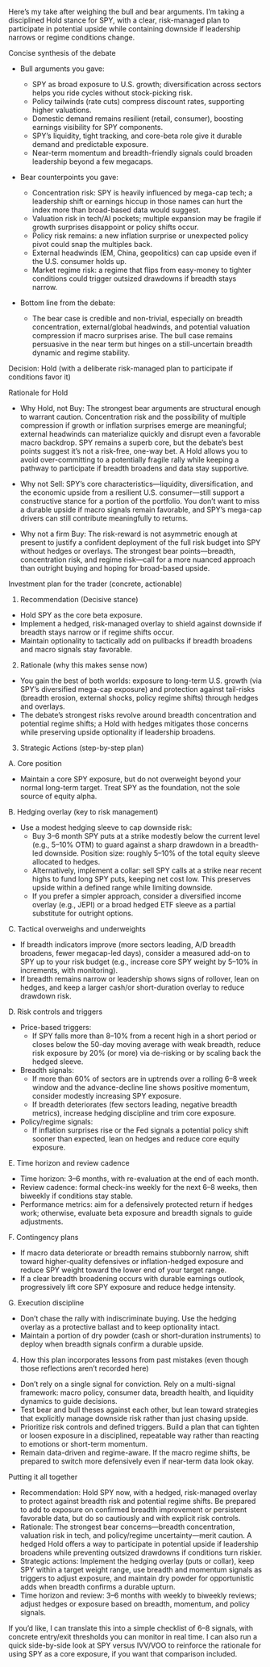 Here’s my take after weighing the bull and bear arguments. I’m taking a disciplined Hold stance for SPY, with a clear, risk-managed plan to participate in potential upside while containing downside if leadership narrows or regime conditions change.

Concise synthesis of the debate

- Bull arguments you gave:
  - SPY as broad exposure to U.S. growth; diversification across sectors helps you ride cycles without stock-picking risk.
  - Policy tailwinds (rate cuts) compress discount rates, supporting higher valuations.
  - Domestic demand remains resilient (retail, consumer), boosting earnings visibility for SPY components.
  - SPY’s liquidity, tight tracking, and core-beta role give it durable demand and predictable exposure.
  - Near-term momentum and breadth-friendly signals could broaden leadership beyond a few megacaps.

- Bear counterpoints you gave:
  - Concentration risk: SPY is heavily influenced by mega-cap tech; a leadership shift or earnings hiccup in those names can hurt the index more than broad-based data would suggest.
  - Valuation risk in tech/AI pockets; multiple expansion may be fragile if growth surprises disappoint or policy shifts occur.
  - Policy risk remains: a new inflation surprise or unexpected policy pivot could snap the multiples back.
  - External headwinds (EM, China, geopolitics) can cap upside even if the U.S. consumer holds up.
  - Market regime risk: a regime that flips from easy-money to tighter conditions could trigger outsized drawdowns if breadth stays narrow.

- Bottom line from the debate:
  - The bear case is credible and non-trivial, especially on breadth concentration, external/global headwinds, and potential valuation compression if macro surprises arise. The bull case remains persuasive in the near term but hinges on a still-uncertain breadth dynamic and regime stability.

Decision: Hold (with a deliberate risk-managed plan to participate if conditions favor it)

Rationale for Hold

- Why Hold, not Buy: The strongest bear arguments are structural enough to warrant caution. Concentration risk and the possibility of multiple compression if growth or inflation surprises emerge are meaningful; external headwinds can materialize quickly and disrupt even a favorable macro backdrop. SPY remains a superb core, but the debate’s best points suggest it’s not a risk-free, one-way bet. A Hold allows you to avoid over-committing to a potentially fragile rally while keeping a pathway to participate if breadth broadens and data stay supportive.

- Why not Sell: SPY’s core characteristics—liquidity, diversification, and the economic upside from a resilient U.S. consumer—still support a constructive stance for a portion of the portfolio. You don’t want to miss a durable upside if macro signals remain favorable, and SPY’s mega-cap drivers can still contribute meaningfully to returns.

- Why not a firm Buy: The risk-reward is not asymmetric enough at present to justify a confident deployment of the full risk budget into SPY without hedges or overlays. The strongest bear points—breadth, concentration risk, and regime risk—call for a more nuanced approach than outright buying and hoping for broad-based upside.

Investment plan for the trader (concrete, actionable)

1) Recommendation (Decisive stance)
- Hold SPY as the core beta exposure.
- Implement a hedged, risk-managed overlay to shield against downside if breadth stays narrow or if regime shifts occur.
- Maintain optionality to tactically add on pullbacks if breadth broadens and macro signals stay favorable.

2) Rationale (why this makes sense now)
- You gain the best of both worlds: exposure to long-term U.S. growth (via SPY’s diversified mega-cap exposure) and protection against tail-risks (breadth erosion, external shocks, policy regime shifts) through hedges and overlays.
- The debate’s strongest risks revolve around breadth concentration and potential regime shifts; a Hold with hedges mitigates those concerns while preserving upside optionality if leadership broadens.

3) Strategic Actions (step-by-step plan)

A. Core position
- Maintain a core SPY exposure, but do not overweight beyond your normal long-term target. Treat SPY as the foundation, not the sole source of equity alpha.

B. Hedging overlay (key to risk management)
- Use a modest hedging sleeve to cap downside risk:
  - Buy 3–6 month SPY puts at a strike modestly below the current level (e.g., 5–10% OTM) to guard against a sharp drawdown in a breadth-led downside. Position size: roughly 5–10% of the total equity sleeve allocated to hedges.
  - Alternatively, implement a collar: sell SPY calls at a strike near recent highs to fund long SPY puts, keeping net cost low. This preserves upside within a defined range while limiting downside.
  - If you prefer a simpler approach, consider a diversified income overlay (e.g., JEPI) or a broad hedged ETF sleeve as a partial substitute for outright options.

C. Tactical overweighs and underweights
- If breadth indicators improve (more sectors leading, A/D breadth broadens, fewer megacap-led days), consider a measured add-on to SPY up to your risk budget (e.g., increase core SPY weight by 5–10% in increments, with monitoring).
- If breadth remains narrow or leadership shows signs of rollover, lean on hedges, and keep a larger cash/or short-duration overlay to reduce drawdown risk.

D. Risk controls and triggers
- Price-based triggers:
  - If SPY falls more than 8–10% from a recent high in a short period or closes below the 50-day moving average with weak breadth, reduce risk exposure by 20% (or more) via de-risking or by scaling back the hedged sleeve.
- Breadth signals:
  - If more than 60% of sectors are in uptrends over a rolling 6–8 week window and the advance-decline line shows positive momentum, consider modestly increasing SPY exposure.
  - If breadth deteriorates (few sectors leading, negative breadth metrics), increase hedging discipline and trim core exposure.
- Policy/regime signals:
  - If inflation surprises rise or the Fed signals a potential policy shift sooner than expected, lean on hedges and reduce core equity exposure.

E. Time horizon and review cadence
- Time horizon: 3–6 months, with re-evaluation at the end of each month.
- Review cadence: formal check-ins weekly for the next 6–8 weeks, then biweekly if conditions stay stable.
- Performance metrics: aim for a defensively protected return if hedges work; otherwise, evaluate beta exposure and breadth signals to guide adjustments.

F. Contingency plans
- If macro data deteriorate or breadth remains stubbornly narrow, shift toward higher-quality defensives or inflation-hedged exposure and reduce SPY weight toward the lower end of your target range.
- If a clear breadth broadening occurs with durable earnings outlook, progressively lift core SPY exposure and reduce hedge intensity.

G. Execution discipline
- Don’t chase the rally with indiscriminate buying. Use the hedging overlay as a protective ballast and to keep optionality intact.
- Maintain a portion of dry powder (cash or short-duration instruments) to deploy when breadth signals confirm a durable upside.

4) How this plan incorporates lessons from past mistakes (even though those reflections aren’t recorded here)
- Don’t rely on a single signal for conviction. Rely on a multi-signal framework: macro policy, consumer data, breadth health, and liquidity dynamics to guide decisions.
- Test bear and bull theses against each other, but lean toward strategies that explicitly manage downside risk rather than just chasing upside.
- Prioritize risk controls and defined triggers. Build a plan that can tighten or loosen exposure in a disciplined, repeatable way rather than reacting to emotions or short-term momentum.
- Remain data-driven and regime-aware. If the macro regime shifts, be prepared to switch more defensively even if near-term data look okay.

Putting it all together

- Recommendation: Hold SPY now, with a hedged, risk-managed overlay to protect against breadth risk and potential regime shifts. Be prepared to add to exposure on confirmed breadth improvement or persistent favorable data, but do so cautiously and with explicit risk controls.
- Rationale: The strongest bear concerns—breadth concentration, valuation risk in tech, and policy/regime uncertainty—merit caution. A hedged Hold offers a way to participate in potential upside if leadership broadens while preventing outsized drawdowns if conditions turn riskier.
- Strategic actions: Implement the hedging overlay (puts or collar), keep SPY within a target weight range, use breadth and momentum signals as triggers to adjust exposure, and maintain dry powder for opportunistic adds when breadth confirms a durable upturn.
- Time horizon and review: 3–6 months with weekly to biweekly reviews; adjust hedges or exposure based on breadth, momentum, and policy signals.

If you’d like, I can translate this into a simple checklist of 6–8 signals, with concrete entry/exit thresholds you can monitor in real time. I can also run a quick side-by-side look at SPY versus IVV/VOO to reinforce the rationale for using SPY as a core exposure, if you want that comparison included.
